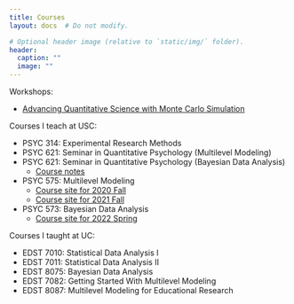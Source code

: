 ```yaml
---
title: Courses
layout: docs  # Do not modify.

# Optional header image (relative to `static/img/` folder).
header:
  caption: ""
  image: ""
---
```


Workshops:

- [Advancing Quantitative Science with Monte Carlo Simulation](montecarlo/)

Courses I teach at USC:

- PSYC 314: Experimental Research Methods
- PSYC 621: Seminar in Quantitative Psychology (Multilevel Modeling)
- PSYC 621: Seminar in Quantitative Psychology (Bayesian Data Analysis)
    + [Course notes](https://psyc-bayes-notes.netlify.com)
- PSYC 575: Multilevel Modeling
    + [Course site for 2020 Fall](psyc575/)
    + [Course site for 2021 Fall](https://psyc575-2021fall.netlify.app/)
- PSYC 573: Bayesian Data Analysis
    + [Course site for 2022 Spring](https://psyc573-2022spring.netlify.app/)

Courses I taught at UC:

- EDST 7010: Statistical Data Analysis I
- EDST 7011: Statistical Data Analysis II
- EDST 8075: Bayesian Data Analysis
- EDST 7082: Getting Started With Multilevel Modeling
- EDST 8087: Multilevel Modeling for Educational Research
